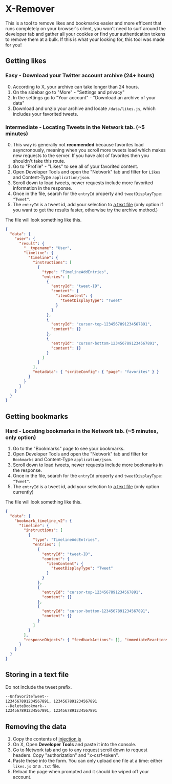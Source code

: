 # X-Remover

This is a tool to remove likes and bookmarks easier and more efficent that runs completely on your browser's client, you won't need to surf around the developer tab and gather all your cookies or find your authentication tokens to remove them at a bulk. If this is what your looking for, this tool was made for you!

## Getting likes

### Easy - Download your Twitter account archive (24+ hours)

0. According to X, your archive can take longer than 24 hours.
1. On the sidebar go to "More" - "Settings and privacy"
2. In the settings go to "Your account" - "Download an archive of your data"
3. Download and unzip your archive and locate `/data/likes.js`, which includes your favorited tweets.

### Intermediate - Locating Tweets in the Network tab. (~5 minutes)

0. This way is generally not **recomended** because favorites load asyncronously, meaning when you scroll more tweets load which makes new requests to the server. If you have alot of favorites then you shouldn't take this route.
1. Go to "Profile" - "Likes" to see all of your favorited content.
2. Open Developer Tools and open the "Network" tab and filter for `Likes` and Content-Type `application/json`.
3. Scroll down to load tweets, newer requests include more favorited information in the response.
4. Once in the file, search for the `entryId` property and `tweetDisplayType: "Tweet"`.
5. The `entryId` is a tweet id, add your selection to [a text file](#storing-in-a-text-file) (only option if you want to get the results faster, otherwise try the archive method.)

The file will look something like this.

```json
{
  "data": {
    "user": {
      "result": {
        "__typename": "User",
        "timeline": {
          "timeline": {
            "instructions": [
              {
                "type": "TimelineAddEntries",
                "entries": [
                  {
                    "entryId": "tweet-ID",
                    "content": {
                      "itemContent": {
                        "tweetDisplayType": "Tweet"
                      }
                    }
                  },
                  {
                    "entryId": "cursor-top-1234567891234567891",
                    "content": {}
                  },
                  {
                    "entryId": "cursor-bottom-1234567891234567891",
                    "content": {}
                  }
                ]
              }
            ],
            "metadata": { "scribeConfig": { "page": "favorites" } }
          }
        }
      }
    }
  }
}
```

## Getting bookmarks

### Hard - Locating bookmarks in the Network tab. (~5 minutes, only option)

1. Go to the "Bookmarks" page to see your bookmarks.
2. Open Developer Tools and open the "Network" tab and filter for `Bookmarks` and Content-Type `application/json`.
3. Scroll down to load tweets, newer requests include more bookmarks in the response.
4. Once in the file, search for the `entryId` property and `tweetDisplayType: "Tweet"`.
5. The `entryId` is a tweet id, add your selection to [a text file](#storing-in-a-text-file) (only option currently)

The file will look something like this.

```json
{
  "data": {
    "bookmark_timeline_v2": {
      "timeline": {
        "instructions": [
          {
            "type": "TimelineAddEntries",
            "entries": [
              {
                "entryId": "tweet-ID",
                "content": {
                  "itemContent": {
                    "tweetDisplayType": "Tweet"
                  }
                }
              },
              {
                "entryId": "cursor-top-1234567891234567891",
                "content": {}
              },
              {
                "entryId": "cursor-bottom-1234567891234567891",
                "content": {}
              }
            ]
          }
        ],
        "responseObjects": { "feedbackActions": [], "immediateReactions": [] }
      }
    }
  }
}
```

## Storing in a text file

Do not include the tweet prefix.

```txt
--UnfavoriteTweet--
1234567891234567891, 1234567891234567891
--DeleteBookmark--
1234567891234567891, 1234567891234567891
```

## Removing the data

1. Copy the contents of [injection.js](https://github.com/sudo-njr/x-remover/blob/main/injection.js)
2. On X, Open **Developer Tools** and paste it into the console.
3. Go to Network tab and go to any request scroll down to request headers. Copy "authorization" and "x-csrf-token".
4. Paste these into the form. You can only upload one file at a time: either `likes.js` or a `.txt` file.
5. Reload the page when prompted and it should be wiped off your account.
